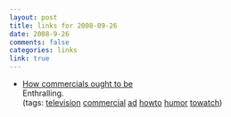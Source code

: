 ```yaml
--- 
layout: post
title: links for 2008-09-26
date: 2008-9-26
comments: false
categories: links
link: true
---
```

<ul class="delicious">
	<li>
<div class="delicious-link"><a href="http://tumblr.zanshin.net/post/51725461/new-hovis-advert-in-full-hd-stereo-sept-2008">How commercials ought to be</a></div>
<div class="delicious-extended">Enthralling.</div>
<div class="delicious-tags">(tags: <a href="http://delicious.com/zanshin/television">television</a> <a href="http://delicious.com/zanshin/commercial">commercial</a> <a href="http://delicious.com/zanshin/ad">ad</a> <a href="http://delicious.com/zanshin/howto">howto</a> <a href="http://delicious.com/zanshin/humor">humor</a> <a href="http://delicious.com/zanshin/towatch">towatch</a>)</div></li>
</ul>

